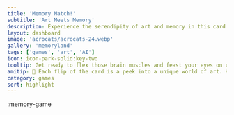 ```yaml
---
title: 'Memory Match!'
subtitle: 'Art Meets Memory'
description: Experience the serendipity of art and memory in this card match game. With 17 AI-generated galleries, no two games are ever the same!
layout: dashboard
image: 'acrocats/acrocats-24.webp'
gallery: 'memoryland'
tags: ['games', 'art', 'AI']
icon: icon-park-solid:key-two
tooltip: Get ready to flex those brain muscles and feast your eyes on unique art every time you play!
amitip: 🤖 Each flip of the card is a peek into a unique world of art. Have fun discovering and rediscovering them!
category: games
sort: highlight
---
```


:memory-game
